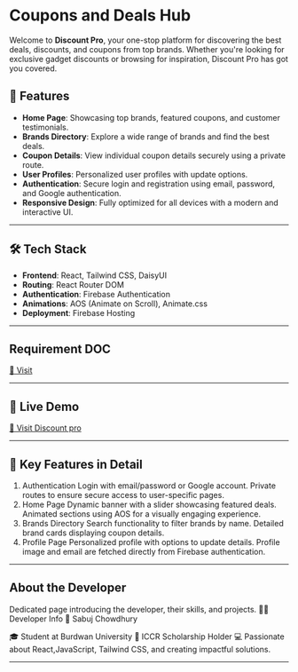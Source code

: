 # Coupons and Deals Hub

Welcome to **Discount Pro**, your one-stop platform for discovering the best deals, discounts, and coupons from top brands. Whether you're looking for exclusive gadget discounts or browsing for inspiration, Discount Pro has got you covered.

## 🌟 Features

- **Home Page**: Showcasing top brands, featured coupons, and customer testimonials.
- **Brands Directory**: Explore a wide range of brands and find the best deals.
- **Coupon Details**: View individual coupon details securely using a private route.
- **User Profiles**: Personalized user profiles with update options.
- **Authentication**: Secure login and registration using email, password, and Google authentication.
- **Responsive Design**: Fully optimized for all devices with a modern and interactive UI.

---

## 🛠️ Tech Stack

- **Frontend**: React, Tailwind CSS, DaisyUI
- **Routing**: React Router DOM
- **Authentication**: Firebase Authentication
- **Animations**: AOS (Animate on Scroll), Animate.css
- **Deployment**: Firebase Hosting

---

## Requirement DOC

[🔗 Visit ](https://docs.google.com/document/d/1Ueydif7eXywT6rCkp2lF1Q85DjxgaNpQ60w5HDEIG8Y/edit?tab=t.0)

---

## 🚀 Live Demo

[🔗 Visit Discount pro](https://coupon-code-f4f9b.web.app/)

---

## 🔑 Key Features in Detail

1. Authentication
   Login with email/password or Google account.
   Private routes to ensure secure access to user-specific pages.
2. Home Page
   Dynamic banner with a slider showcasing featured deals.
   Animated sections using AOS for a visually engaging experience.
3. Brands Directory
   Search functionality to filter brands by name.
   Detailed brand cards displaying coupon details.
4. Profile Page
   Personalized profile with options to update details.
   Profile image and email are fetched directly from Firebase authentication.

---

## About the Developer

Dedicated page introducing the developer, their skills, and projects.
🧑‍💻 Developer Info
👤 Sabuj Chowdhury

🎓 Student at Burdwan University
🌟 ICCR Scholarship Holder
💻 Passionate about React,JavaScript, Tailwind CSS, and creating impactful solutions.

---
